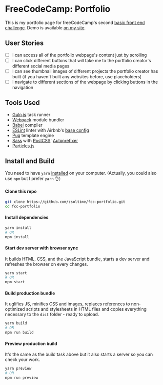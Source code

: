 # FreeCodeCamp: Portfolio

This is my portfolio page for freeCodeCamp's second [basic front end challenge](https://www.freecodecamp.org/challenges/build-a-personal-portfolio-webpage). Demo is available [on my site](https://zsolti.co/fcc/portfolio/).

## User Stories

- [ ] I can access all of the portfolio webpage's content just by scrolling
- [ ] I can click different buttons that will take me to the portfolio creator's different social media pages
- [ ] I can see thumbnail images of different projects the portfolio creator has built (if you haven't built any websites before, use placeholders)
- [ ] I navigate to different sections of the webpage by clicking buttons in the navigation

## Tools Used

- [Gulp.js](https://github.com/gulpjs/gulp) task runner
- [Webpack](https://github.com/webpack/webpack) module bundler
- [Babel](https://github.com/babel/babel) compiler
- [ESLint](https://github.com/eslint/eslint) linter with Airbnb's [base config](https://www.npmjs.com/package/eslint-config-airbnb-base)
- [Pug](https://github.com/pugjs/pug) template engine
- [Sass](http://sass-lang.com) with [PostCSS](https://github.com/postcss/postcss)' [Autoprefixer](https://github.com/postcss/autoprefixer)
- [Particles.js](https://github.com/VincentGarreau/particles.js)

## Install and Build

You need to have `yarn` [installed](https://yarnpkg.com/lang/en/docs/install/) on your computer. (Actually, you could also use `npm` but I prefer `yarn` 👌)

#### Clone this repo

``` bash
git clone https://github.com/zsoltime/fcc-portfolio.git
cd fcc-portfolio
```

#### Install dependencies

``` bash
yarn install
# OR
npm install
```

#### Start dev server with browser sync

It builds HTML, CSS, and the JavaScript bundle, starts a dev server and refreshes the browser on every changes.

``` bash
yarn start
# OR
npm start
```

#### Build production bundle

It uglifies JS, minifies CSS and images, replaces references to non-optimized scripts and stylesheets in HTML files and copies everything necessary to the `dist` folder - ready to upload.

``` bash
yarn build
# OR
npm run build
```

#### Preview production build

It's the same as the build task above but it also starts a server so you can check your work.

``` bash
yarn preview
# OR
npm run preview
```
